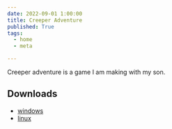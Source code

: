 ```yaml
---
date: 2022-09-01 1:00:00
title: Creeper Adventure
published: True
tags:
  - home
  - meta

---
```


Creeper adventure is a game I am making with my son.

## Downloads

* [windows](./creeper-windows-latest.zip)
* [linux](./creeper-linux-latest.zip)
